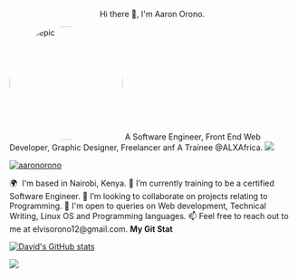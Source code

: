 <p align="center">Hi there 👋, I'm Aaron Orono.</p>

<img src="https://avatars.githubusercontent.com/u/119293907?v=4" alt="profilepic" width="200px" style="border-radius:50%">
A Software Engineer, Front End Web Developer, Graphic Designer, Freelancer anf A Trainee @ALXAfrica.
  <a href="https://www.github.com/aaronorono" target="_blank" rel="noreferrer"><img
src="https://img.shields.io/github/followers/aaronorono?logo=github&style=for-the-badge&color=0191b2&labelColor=1c1917" /></a>

<p align="left"> <a href="https://github.com/ryo-ma/github-profile-trophy"><img src="https://github-profile-trophy.vercel.app/?username=aaronorono" alt="aaronorono" /></a> </p>
🌍  I'm based in Nairobi, Kenya.
🌱 I’m currently training to be a certified Software Engineer.
👯 I’m looking to collaborate on projects relating to Programming.
💬 I'm open to queries on Web development, Technical Writing, Linux OS and Programming languages.
📫 Feel free to reach out to me at elvisorono12@gmail.com.
<b>My Git Stat</b>

<a href="http://www.github.com/aaronorono"><img src="https://github-readme-stats.vercel.app/api?username=aaronorono&show_icons=true&hide=&count_private=true&title_color=0891b2&text_color=ffffff&icon_color=0891b2&bg_color=1c1917&hide_border=true&show_icons=true" alt="David's GitHub stats" /></a>

<a href="http://www.github.com/aaronorono"><img src="https://github-readme-streak-stats.herokuapp.com/?user=aaronorono&stroke=ffffff&background=1c1917&ring=0891b2&fire=0891b2&currStreakNum=ffffff&currStreakLabel=0891b2&sideNums=ffffff&sideLabels=ffffff&dates=ffffff&hide_border=true" /></a>
